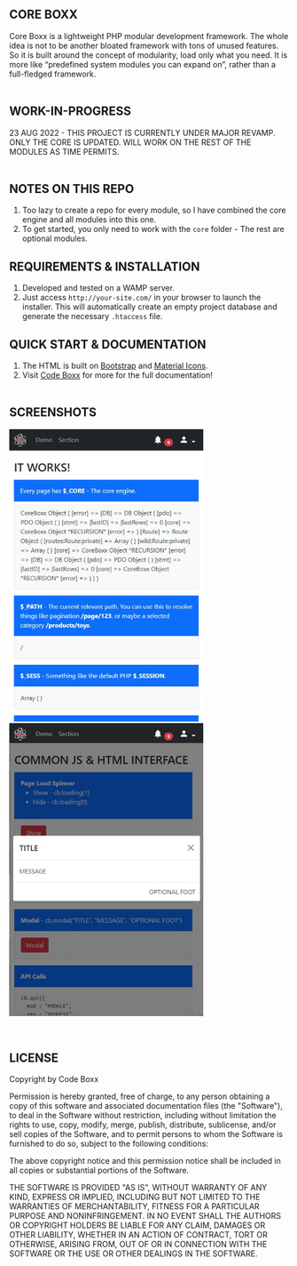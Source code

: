 ## CORE BOXX
Core Boxx is a lightweight PHP modular development framework. The whole idea is not to be another bloated framework with tons of unused features. So it is built around the concept of modularity, load only what you need. It is more like “predefined system modules you can expand on”, rather than a full-fledged framework.
<br><br>


## WORK-IN-PROGRESS
23 AUG 2022 - THIS PROJECT IS CURRENTLY UNDER MAJOR REVAMP. ONLY THE CORE IS UPDATED. WILL WORK ON THE REST OF THE MODULES AS TIME PERMITS.
<br><br>


## NOTES ON THIS REPO
1) Too lazy to create a repo for every module, so I have combined the core engine and all modules into this one.
2) To get started, you only need to work with the `core` folder - The rest are optional modules.


## REQUIREMENTS & INSTALLATION
1) Developed and tested on a WAMP server.
2) Just access `http://your-site.com/` in your browser to launch the installer. This will automatically create an empty project database and generate the necessary `.htaccess` file.


## QUICK START & DOCUMENTATION
1) The HTML is built on [Bootstrap](https://getbootstrap.com/) and [Material Icons](https://fonts.google.com/icons).
2) Visit [Code Boxx](https://code-boxx.com/core-boxx-php-rapid-development-framework/) for more for the full documentation!
<br><br>


## SCREENSHOTS
<p float="left">
  <img width="350" style="inline-block" src="https://github.com/code-boxx/Core-Boxx/blob/main/core/assets/illus-coreboxx-ss-1.jpg">
  <img width="350" style="inline-block" src="https://github.com/code-boxx/Core-Boxx/blob/main/core/assets/illus-coreboxx-ss-2.jpg">
</p><br>


## LICENSE
Copyright by Code Boxx

Permission is hereby granted, free of charge, to any person obtaining a copy
of this software and associated documentation files (the "Software"), to deal
in the Software without restriction, including without limitation the rights
to use, copy, modify, merge, publish, distribute, sublicense, and/or sell
copies of the Software, and to permit persons to whom the Software is
furnished to do so, subject to the following conditions:

The above copyright notice and this permission notice shall be included in all
copies or substantial portions of the Software.

THE SOFTWARE IS PROVIDED "AS IS", WITHOUT WARRANTY OF ANY KIND, EXPRESS OR
IMPLIED, INCLUDING BUT NOT LIMITED TO THE WARRANTIES OF MERCHANTABILITY,
FITNESS FOR A PARTICULAR PURPOSE AND NONINFRINGEMENT. IN NO EVENT SHALL THE
AUTHORS OR COPYRIGHT HOLDERS BE LIABLE FOR ANY CLAIM, DAMAGES OR OTHER
LIABILITY, WHETHER IN AN ACTION OF CONTRACT, TORT OR OTHERWISE, ARISING FROM,
OUT OF OR IN CONNECTION WITH THE SOFTWARE OR THE USE OR OTHER DEALINGS IN THE
SOFTWARE.